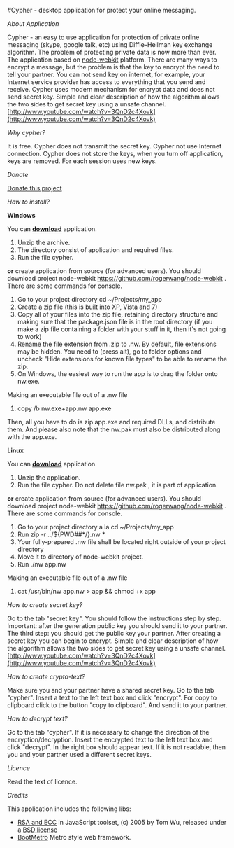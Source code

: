 #Cypher - desktop application for protect your online messaging.

*About Application*

Cypher - an easy to use application for protection of private
online messaging (skype, google talk, etc) using Diffie–Hellman
key exchange algorithm. The problem of protecting private data is now more than ever.
The application based on [node-webkit](https://github.com/rogerwang/node-webkit) platform.
There are many ways to encrypt a message, but the problem is
that the key to encrypt the need to tell your partner.
You can not send key on internet, for example,
your Internet service provider has access to everything that you send and receive.
Cypher uses modern mechanism for encrypt data and does not send secret key.
Simple and clear description of how the algorithm allows the two sides
to get secret key using a unsafe channel.
[http://www.youtube.com/watch?v=3QnD2c4Xovk](http://www.youtube.com/watch?v=3QnD2c4Xovk)

*Why cypher?*

It is free. Cypher does not transmit the secret key. Cypher not use Internet connection.
Cypher does not store the keys, when you turn off application, keys are removed. For each session
uses new keys.

*Donate*

[Donate this project](https://www.paypal.com/cgi-bin/webscr?cmd=_s-xclick&hosted_button_id=MSGTAVUXX9A8Y)

*How to install?*

**Windows**

You can **[download](https://www.dropbox.com/s/2ockj4tkcro8emg/cypher-win-0.2.zip)** application.

1. Unzip the archive.
2. The directory consist of application and required files.
3. Run the file cypher.

**or** create application from source (for advanced users). You should download
project node-webkit https://github.com/rogerwang/node-webkit .
There are some commands for console.

1. Go to your project directory  cd ~/Projects/my_app
2. Create a zip file (this is built into XP, Vista and 7)
3. Copy all of your files into the zip file, retaining directory
structure and making sure that the package.json file is in the root directory
(if you make a zip file containing a folder with your stuff in it, then it's not going to work)
4. Rename the file extension from .zip to .nw. By default, file extensions may be hidden.
You need to (press alt), go to folder options and uncheck "Hide extensions for known file types" to be able to rename the zip.
5. On Windows, the easiest way to run the app is to drag the folder onto nw.exe.

Making an executable file out of a .nw file

1. copy /b nw.exe+app.nw app.exe

Then, all you have to do is zip app.exe and required DLLs, and distribute them.
And please also note that the nw.pak must also be distributed along with the app.exe.

**Linux**

You can **[download](https://www.dropbox.com/s/xgktm8g6rmg4hkg/cypher-linux-0.2.zip)** application.

1. Unzip the application.
2. Run the file cypher. Do not delete file nw.pak , it is part of application.

**or** create application from source (for advanced users). You should download
project node-webkit https://github.com/rogerwang/node-webkit .
There are some commands for console.

1. Go to your project directory a la cd ~/Projects/my_app
2. Run zip -r ../${PWD##*/}.nw *
3. Your fully-prepared .nw file shall be located right outside of your project directory
4. Move it to directory of node-webkit project.
5. Run ./nw app.nw

Making an executable file out of a .nw file

1. cat /usr/bin/nw app.nw > app && chmod +x app

*How to create secret key?*

Go to the tab "secret key". You should follow the instructions step by step. Important:
after the generation public key you should  send it to your partner. The third step:
you should get the public key your partner. After creating a secret key you can
begin to encrypt. Simple and clear description of how
the algorithm allows the two sides to get secret key using a unsafe channel.
[http://www.youtube.com/watch?v=3QnD2c4Xovk](http://www.youtube.com/watch?v=3QnD2c4Xovk)


*How to create crypto-text?*

Make sure you and your partner have a shared secret key. Go to the tab "cypher".
Insert a text to the left text box and click "encrypt".
For copy to clipboard click to the button "copy to clipboard". And send it to your partner.

*How to decrypt text?*

Go to the tab "cypher". If it is necessary to change the direction
of the encryption/decryption. Insert the encrypted text
to the left text box and click "decrypt". In the right box should appear text.
If  it is not readable, then you and your partner used a different secret keys.

*Licence*

Read the text of licence.

*Credits*

This application includes the following libs:

- [RSA and ECC](http://www-cs-students.stanford.edu/~tjw/jsbn/) in JavaScript toolset, (c) 2005 by Tom Wu, released under a [BSD license](http://www-cs-students.stanford.edu/~tjw/jsbn/LICENSE)
- [BootMetro](http://aozora.github.com/bootmetro/) Metro style web framework.








